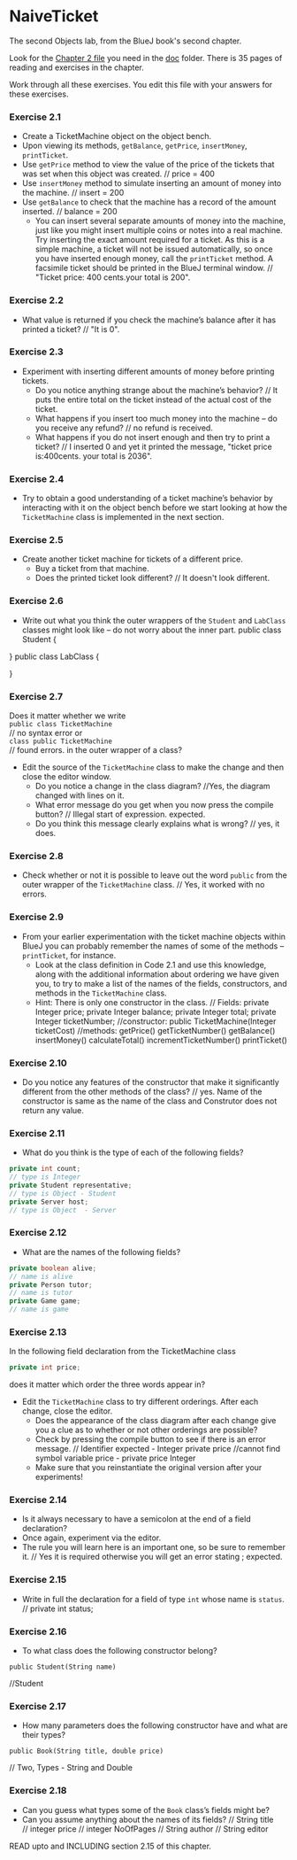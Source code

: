 # NaiveTicket

The second Objects lab, from the BlueJ book's second chapter.

Look for the [Chapter 2 file](./doc/BlueJ-objects-first-ch2.pdf) you need in the [doc](./doc) folder.
There is 35 pages of reading and exercises in the chapter.

Work through all these exercises. You edit this file with your answers for these exercises.

### Exercise 2.1
* Create a TicketMachine object on the object bench.
* Upon viewing its methods, `getBalance`, `getPrice`, `insertMoney`, `printTicket`.
* Use `getPrice` method to view the value of the price of the tickets that was set when this object was created.
// price = 400
* Use `insertMoney` method to simulate inserting an amount of money into the machine.
// insert = 200
* Use `getBalance` to check that the machine has a record of the amount inserted.
//  balance = 200
	* You can insert several separate amounts of money into the machine, just like you might insert multiple coins or notes into a real machine. Try inserting the exact amount required for a ticket. As this is a simple machine, a ticket will not be issued automatically, so once you have inserted enough money, call the `printTicket` method. A facsimile ticket should be printed in the BlueJ terminal window.
	// "Ticket price: 400 cents.your total is 200".

### Exercise 2.2
* What value is returned if you check the machine’s balance after it has printed a ticket?
// "It is 0".
### Exercise 2.3
* Experiment with inserting different amounts of money before printing tickets.
	* Do you notice anything strange about the machine’s behavior?
	// It puts the entire total on the ticket instead of the actual cost of the ticket.
	* What happens if you insert too much money into the machine – do you receive any refund?
	// no refund is received.
	* What happens if you do not insert enough and then try to print a ticket?
	// I inserted 0 and yet it printed the message, "ticket price is:400cents. your total is 2036".

### Exercise 2.4
* Try to obtain a good understanding of a ticket machine’s behavior by interacting with it on the object bench before we start looking at how the `TicketMachine` class is implemented in the next section.

### Exercise 2.5
* Create another ticket machine for tickets of a different price.
	* Buy a ticket from that machine.
	* Does the printed ticket look different?
	// It doesn't look different.

### Exercise 2.6
* Write out what you think the outer wrappers of the `Student` and `LabClass` classes might look like – do not worry about the inner part.
public class Student
{

}
public class LabClass
{

}
### Exercise 2.7
Does it matter whether we write<br>
`public class TicketMachine`<br>
// no syntax error
or<br>
`class public TicketMachine`<br>
// found errors.
in the outer wrapper of a class?


* Edit the source of the `TicketMachine` class to make the change and then close the editor window.
	* Do you notice a change in the class diagram?
	//Yes, the diagram changed with lines on it.
	* What error message do you get when you now press the compile button?
	// Illegal start of expression.<identifier> expected.
	* Do you think this message clearly explains what is wrong?
	// yes, it does.

### Exercise 2.8
* Check whether or not it is possible to leave out the word `public` from the outer wrapper of the `TicketMachine` class.
// Yes, it worked with no errors.

### Exercise 2.9
* From your earlier experimentation with the ticket machine objects within BlueJ you can probably remember the names of some of the methods – `printTicket`, for instance.
	* Look at the class definition in Code 2.1 and use this knowledge, along with the additional information about ordering we have given you, to try to make a list of the names of the fields, constructors, and methods in the `TicketMachine` class.
	* Hint: There is only one constructor in the class.
	// Fields:
    private Integer price;
    private Integer balance;
    private Integer total;
    private Integer ticketNumber;
	//constructor:
		public TicketMachine(Integer ticketCost)
	//methods:
		getPrice()
		getTicketNumber()
		getBalance()
		insertMoney()
		calculateTotal()
		incrementTicketNumber()
		printTicket()


### Exercise 2.10
* Do you notice any features of the constructor that make it significantly different from the other methods of the class?
// yes. Name of the constructor is same as the name of the class and Construtor does not return any value.

### Exercise 2.11
* What do you think is the type of each of the following fields?

```java
private int count;
// type is Integer
private Student representative;
// type is Object - Student
private Server host;
// type is Object  - Server
```

### Exercise 2.12
* What are the names of the following fields?

```java
private boolean alive;
// name is alive
private Person tutor;
// name is tutor
private Game game;
// name is game
```
### Exercise 2.13

In the following field declaration from the TicketMachine class<br>

```java
private int price;
```
does it matter which order the three words appear in?
* Edit the `TicketMachine` class to try different orderings. After each change, close the editor.
	* Does the appearance of the class diagram after each change give you a clue as to whether or not other orderings are
possible?
	* Check by pressing the compile button to see if there is an error message.
	// Identifier expected - Integer private price
	//cannot find symbol variable price - private price Integer
	* Make sure that you reinstantiate the original version after your experiments!

### Exercise 2.14
* Is it always necessary to have a semicolon at the end of a field declaration?
* Once again, experiment via the editor.
* The rule you will learn here is an important one, so be sure to remember it.
// Yes it is required otherwise you will get an error stating ; expected.


### Exercise 2.15
* Write in full the declaration for a field of type `int` whose name is `status`.
// private int status;

### Exercise 2.16
* To what class does the following constructor belong?
```
public Student(String name)
```
//Student

### Exercise 2.17
* How many parameters does the following constructor have and what are their types?
```
public Book(String title, double price)
```
// Two, Types - String and Double
### Exercise 2.18
* Can you guess what types some of the `Book` class’s fields might be?
* Can you assume anything about the names of its fields?
//  String title  
// integer price
// integer NoOfPages
// String author
// String editor

READ upto and INCLUDING section 2.15 of this chapter.
